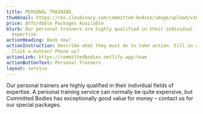 ```yaml
---
title: PERSONAL TRAINING
thumbnail: https://res.cloudinary.com/committed-bodies/image/upload/v1642663481/services/personal-trainer-committed-bodies-gym-benoni.png
price: Affordable Packages Available
blurb: Our personal trainers are highly qualified in their individual fields of
  expertise.
actionHeading: Book now!
actionInstruction: Describe what they must do to take action. Fill in a form?
  Click a button? Phone us?
actionLink: https://committedbodies.netlify.app/team
actionButtonText: Personal Trainers
layout: service
---
```

Our personal trainers are highly qualified in their individual fields of expertise. A personal training service can normally be quite expensive, but Committed Bodies has exceptionally good value for money – contact us for our special packages.